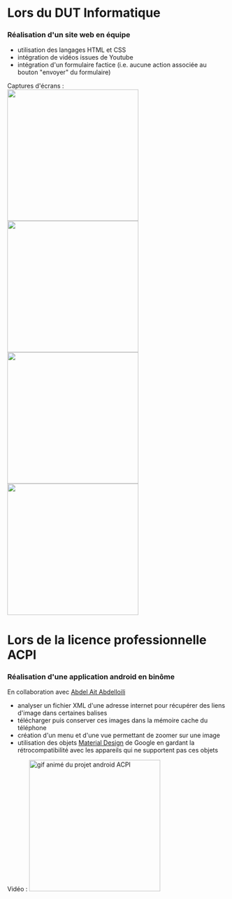 # Lors du DUT Informatique

### Réalisation d'un site web en équipe
- utilisation des langages HTML et CSS
- intégration de vidéos issues de Youtube
- intégration d'un formulaire factice (i.e. aucune action associée au bouton "envoyer" du formulaire)

Captures d'écrans :  
<a href="https://alexandrebulatovic.github.io/images/screen-1.png"> 
	<img src="https://alexandrebulatovic.github.io/images/screen-1.png" width="300">
</a>
<a href="https://alexandrebulatovic.github.io/images/screen-2.png"> 
	<img src="https://alexandrebulatovic.github.io/images/screen-2.png" width="300">
</a>
<a href="https://alexandrebulatovic.github.io/images/screen-3.png"> 
	<img src="https://alexandrebulatovic.github.io/images/screen-3.png" width="300">
</a>
<a href="https://alexandrebulatovic.github.io/images/screen-4.png"> 
	<img src="https://alexandrebulatovic.github.io/images/screen-4.png" width="300">
</a>


# Lors de la licence professionnelle ACPI

### Réalisation d'une application android en binôme
En collaboration avec [Abdel Ait Abdelloili](https://fr.linkedin.com/in/ait-abdelloili)
- analyser un fichier XML d'une adresse internet pour récupérer des liens d'image dans certaines balises
- télécharger puis conserver ces images dans la mémoire cache du téléphone
- création d'un menu et d'une vue permettant de zoomer sur une image
- utilisation des objets [Material Design](https://fr.wikipedia.org/wiki/Material_design) de Google en gardant la rétrocompatibilité avec les appareils qui ne supportent pas ces objets

Vidéo :
<a href="https://alexandrebulatovic.github.io/images/projet-android-acpi.gif">
	<img src="https://alexandrebulatovic.github.io/images/projet-android-acpi.gif" width="300" alt="gif animé du projet android ACPI">
</a>
